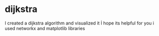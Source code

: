 # dijkstra
I created a dijkstra algorithm and visualized it İ hope its  helpful for you i used networkx and matplotlib libraries 

